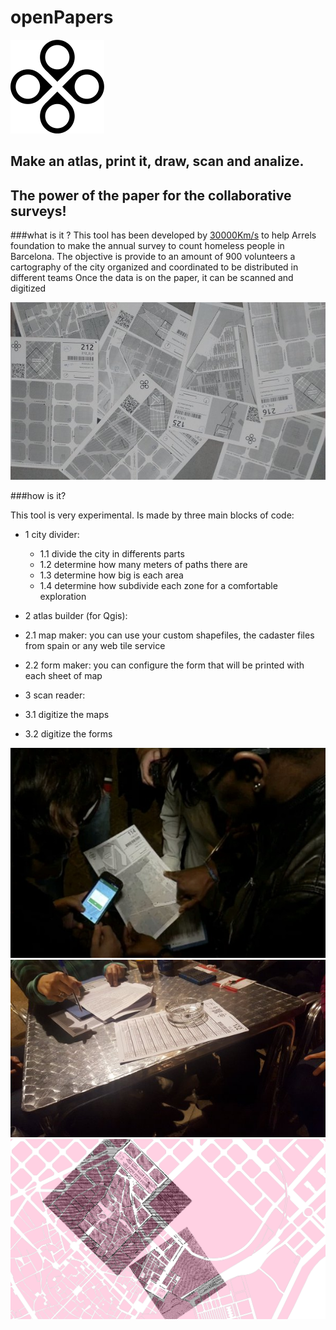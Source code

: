 # openPapers
<img src="https://raw.githubusercontent.com/300000kms/arrels/master/logo.png">

## Make an atlas, print it, draw, scan and analize. 

## The power of the paper for the collaborative surveys!

###what is it ?
This tool has been developed by [30000Km/s](http://www.300000kms.net) to help Arrels foundation to make the annual survey to count homeless people in Barcelona. 
The objective is provide to an amount of 900 volunteers a cartography of the city organized and coordinated to be distributed in different teams
Once the data is on the paper, it can be scanned and digitized

<img src ="https://raw.githubusercontent.com/300000kms/arrels/master/img/photo.jpg">

###how is it?

This tool is very experimental.
Is made by three main blocks of code:

- 1  city divider: 
  - 1.1 divide the city in differents parts
  - 1.2 determine how many meters of paths there are
   - 1.3 determine how big is each area
   - 1.4 determine how subdivide each zone for a comfortable exploration
   
- 2 atlas builder (for Qgis):
 - 2.1 map maker: you can use your custom shapefiles, the cadaster files from spain or any web tile service
 - 2.2 form maker: you can configure the form that will be printed with each sheet of map 
  
- 3 scan reader:
 - 3.1 digitize the maps
 - 3.2 digitize the forms
  
 <img style ="width:600px" width="600px" src ="https://github.com/300000kms/arrels/blob/master/img/recompte-2016-600x400.jpg?raw=true">
<br>
 <img style ="width:600px" width="600px" src ="https://github.com/300000kms/arrels/blob/master/img/CixFSxBXIAI499s.jpg?raw=true">
<br>
 <img style ="width:600px" width="600px" src ="https://github.com/300000kms/arrels/blob/master/img/arrels_viewer.png?raw=true">
<br>


